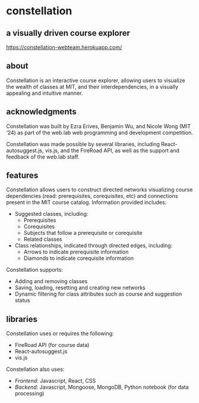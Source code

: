 # constellation
## a visually driven course explorer

https://constellation-webteam.herokuapp.com/

## about

Constellation is an interactive course explorer, allowing users to visualize the wealth of classes at MIT, and their interdependencies, in a visually appealing and intuitive manner.

## acknowledgments

Constellation was built by Ezra Erives, Benjamin Wu, and Nicole Wong (MIT ‘24) as part of the web.lab web programming and development competition.

Constellation was made possible by several libraries, including React-autosuggest.js, vis.js, and the FireRoad API, as well as the support and feedback of the web.lab staff.

## features

Constellation allows users to construct directed networks visualizing course dependencies (read: prerequisites, corequisites, etc) and connections present in the MIT course catalog. Information provided includes:

- Suggested classes, including:
  - Prerequisites
  - Corequisites
  - Subjects that follow a prerequisite or corequisite
  - Related classes
- Class relationships, indicated through directed edges, including: 
  - Arrows to indicate prerequisite information
  - Diamonds to indicate corequisite information

Constellation supports:

- Adding and removing classes
- Saving, loading, resetting and creating new networks
- Dynamic filtering for class attributes such as course and suggestion status

## libraries

Constellation uses or requires the following:
  - FireRoad API (for course data)
  - React-autosuggest.js
  - vis.js

Constellation also uses:
- *Frontend*: Javascript, React, CSS
- *Backend*: Javascript, Mongoose, MongoDB, Python notebook (for data processing)



